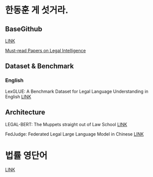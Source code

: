 # 한동훈 게 섯거라.
## BaseGithub
[LINK](https://github.com/Jeryi-Sun/LLM-and-Law)


[Must-read Papers on Legal Intelligence](https://github.com/thunlp/LegalPapers)
##  Dataset & Benchmark
### English
LexGLUE: A Benchmark Dataset for Legal Language Understanding in English [LINK](https://arxiv.org/abs/2110.00976)

## Architecture
LEGAL-BERT: The Muppets straight out of Law School [LINK](https://aclanthology.org/2020.findings-emnlp.261.pdf)  

FedJudge: Federated Legal Large Language Model in Chinese [LINK](https://github.com/yuelinan/FedJudge)


# 법률 영단어
[LINK](https://m.blog.naver.com/inter-post/220645074509)
